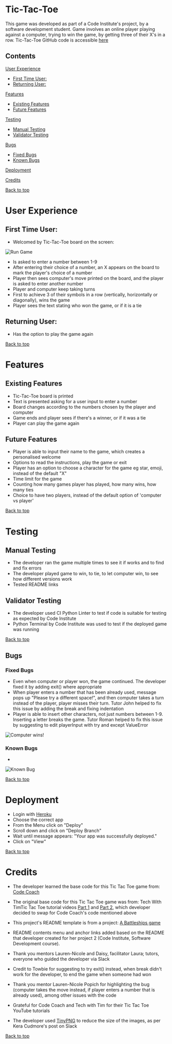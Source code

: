 # Tic-Tac-Toe

This game was developed as part of a Code Institute's project, by a software development student.
Game involves an online player playing against a computer, trying to win the game, 
by getting three of their X's in a row.
Tic-Tac-Toe GitHub code is accessible [here](https://github.com/BarbyKelly/tic-tac-toe/deployments/tic-tac-toe-bk)

## Contents

[User Experience](#user-experience)
  - [First Time User:](#first-time-user)
  - [Returning User:](#returning-user)

[Features](#features)
  - [Existing Features](#existing-features)
  - [Future Features](#future-features)

[Testing](#testing)
- [Manual Testing](#manual-testing)
- [Validator Testing](#validator-testing)

[Bugs](#bugs)
- [Fixed Bugs](#fixed-bugs)
- [Known Bugs](#known-bugs)

[Deployment](#deployment)

[Credits](#credits)

[Back to top](#contents)


# User Experience

## First Time User:

* Welcomed by Tic-Tac-Toe board on the screen:

![Run Game](documentation/rungame.png)

* Is asked to enter a number between 1-9
* After entering their choice of a number, an X appears on the board to mark the player's choice of a number
* Player then sees computer's move printed on the board, and the player is asked to enter another number
* Player and computer keep taking turns
* First to achieve 3 of their symbols in a row (vertically, horizontally or diagonally), wins the game
* Player sees the text stating who won the game, or if it is a tie

## Returning User:

* Has the option to play the game again

[Back to top](#contents)


# Features

## Existing Features

* Tic-Tac-Toe board is printed
* Text is presented asking for a user input to enter a number
* Board changes according to the numbers chosen by the player and computer
* Game ends and player sees if there's a winner, or if it was a tie
* Player can play the game again


## Future Features

* Player is able to input their name to the game, which creates a personalised welcome
* Options to read the instructions, play the game or exit
* Player has an option to choose a character for the game eg star, emoji, instead of the default "X"
* Time limit for the game
* Counting how many games player has played, how many wins, how many ties
* Choice to have two players, instead of the default option of 'computer vs player'

[Back to top](#contents)

# Testing

## Manual Testing

* The developer ran the game multiple times to see it if works and to find and fix errors
* The developer played game to win, to tie, to let computer win, to see how different versions work
* Tested README links

## Validator Testing

* The developer used CI Python Linter to test if code is suitable for testing as expected by Code Institute
* Python Terminal by Code Institute was used to test if the deployed game was running

[Back to top](#contents)

## Bugs

### Fixed Bugs

* Even when computer or player won, the game continued. The developer fixed it by adding exit() where appropriate
* When player enters a number that has been already used, message pops up "Please try a different space!", and then computer takes a turn instead of the player, player misses their turn. Tutor John helped to fix this issue by adding the break and fixing indentation
* Player is able to insert other characters, not just numbers between 1-9. Inserting a letter breaks the game. Tutor Roman helped to fix this issue by suggesting to edit playerInput with try and except ValueError

![Computer wins!](documentation/computerwins.png)

### Known Bugs


* 

![Known Bug](documentation/knownbug.png)


[Back to top](#contents)

# Deployment

- Login with [Heroku](https://www.heroku.com/auth/login)
- Choose the correct app
- From the Menu click on "Deploy"
- Scroll down and click on "Deploy Branch"
- Wait until message appears: "Your app was successfully deployed."
- Click on "View"

[Back to top](#contents)

# Credits

- The developer learned the base code for this Tic Tac Toe game from: [Code Coach](https://youtu.be/dK6gJw4-NCo?feature=shared)

- The original base code for this Tic Tac Toe game was from: Tech With TimTic Tac Toe tutorial videos [Part 1](https://youtu.be/5s_lGC2sxwQ?feature=shared) and [Part 2](https://youtu.be/jAaJZLqryTI?feature=shared), which developer decided to swap for Code Coach's code mentioned above

- This project's README template is from a project: [A Battleships game](https://raw.githubusercontent.com/Code-Institute-Submissions/Battleships-P3-1/main/README.md)

- README contents menu and anchor links added based on the README that developer created for her project 2 (Code Institute, Software Development course).

- Thank you mentors Lauren-Nicole and Daisy, facilitator Laura; tutors, everyone who guided the developer via Slack

- Credit to Towbie for suggesting to try exit() instead, when break didn't work for the developer, to end the game when someone had won

- Thank you mentor Lauren-Nicole Popich for highlighting the bug (computer takes the move instead, if player enters a number that is already used), among other issues with the code

- Grateful for Code Coach and Tech with Tim for their Tic Tac Toe YouTube tutorials

- The developer used [TinyPNG](https://tinypng.com/) to reduce the size of the images, as per Kera Cudmore's post on Slack 

[Back to top](#contents)